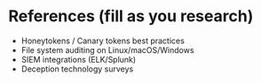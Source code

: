 # References (fill as you research)
- Honeytokens / Canary tokens best practices
- File system auditing on Linux/macOS/Windows
- SIEM integrations (ELK/Splunk)
- Deception technology surveys
